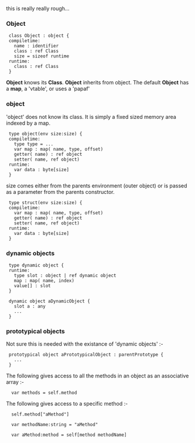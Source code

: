 this is really really rough...

### Object
```
 class Object : object {
 compiletime:
   name : identifier
   class : ref Class
   size = sizeof runtime
 runtime:
   class : ref Class
 }
```
**Object** knows its **Class**. **Object** inherits from object. The default **Object** has a **map**, a 'vtable', or uses a 'papaf'

### object

'object' does not know its class. It is simply a fixed sized memory area
indexed by a map.
```
 type object(env size:size) {
 compiletime:
   type type = ...
   var map : map( name, type, offset)
   getter( name) : ref object
   setter( name, ref object)
 runtime:
   var data : byte[size]
 }
```
size comes either from the parents environment (outer object) or is passed as a parameter from the parents constructor.

```
 type struct(env size:size) {
 compiletime:
   var map : map( name, type, offset)
   getter( name) : ref object
   setter( name, ref object)
 runtime:
   var data : byte[size]
 }
```


### dynamic objects
```
 type dynamic object {
 runtime:
   type slot : object | ref dynamic object
   map : map( name, index)
   value[] : slot
 }
```
```
 dynamic object aDynamicObject {
   slot a : any
   ...
 }
```
### prototypical objects

Not sure this is needed with the existance of 'dynamic objects' :-
```
 prototypical object aPrototypicalObject : parentPrototype {
   ...
 }
```
The following gives access to all the methods in an object as an
associative array :-

`  var methods = self.method`

The following gives access to a specific method :-

`  self.method["aMethod"]`

`  var methodName:string = "aMethod"`

`  var aMethod:method = self[method methodName]`
